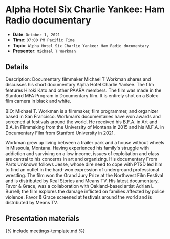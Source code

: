 # Alpha Hotel Six Charlie Yankee: Ham Radio documentary

* **Date**: `October 1, 2021`
* **Time**: `07:00 PM Pacific Time`
* **Topic**: `Alpha Hotel Six Charlie Yankee: Ham Radio documentary`
* **Presenter**: `Michael T Workman`

## Details

Description:
Documentary filmmaker Michael T Workman shares and discusses his short documentary Alpha Hotel Charlie Yankee. The film features Hiroki Kato and other PAARA members. The film was made in the Stanford MFA Program in Documentary film. It is entirely shot on a Bolex film camera in black and white.

BIO:
Michael T. Workman is a filmmaker, film programmer, and organizer based in San Francisco. Workman’s documentaries have won awards and screened at festivals around the world. He received his B.F.A. in Art and B.A. in Filmmaking from the University of Montana in 2015 and his M.F.A. in Documentary Film from Stanford University in 2021.

Workman grew up living between a trailer park and a house without wheels in Missoula, Montana. Having experienced his family's struggle with addiction and surviving on a low income, issues of exploitation and class are central to his concerns in art and organizing. His documentary From Parts Unknown follows Jesse, whose dire need to cope with PTSD led him to find an outlet in the hard-won expression of underground professional wrestling. The film won the Grand Jury Prize at the Northwest Film Festival and is distributed by Real Stories and Means TV. His latest documentary, Favor & Grace, was a collaboration with Oakland-based artist Adrian L Burrell; the film explores the damage inflicted on families affected by police violence. Favor & Grace screened at festivals around the world and is distributed by Means TV.


## Presentation materials

{% include meetings-template.md %}

